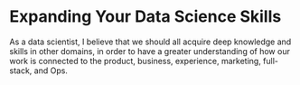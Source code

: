 # Expanding Your Data Science Skills

As a data scientist, I believe that we should all acquire deep knowledge and skills in other domains, in order to have a greater understanding of how our work is connected to the product, business, experience,  marketing, full-stack, and Ops.
